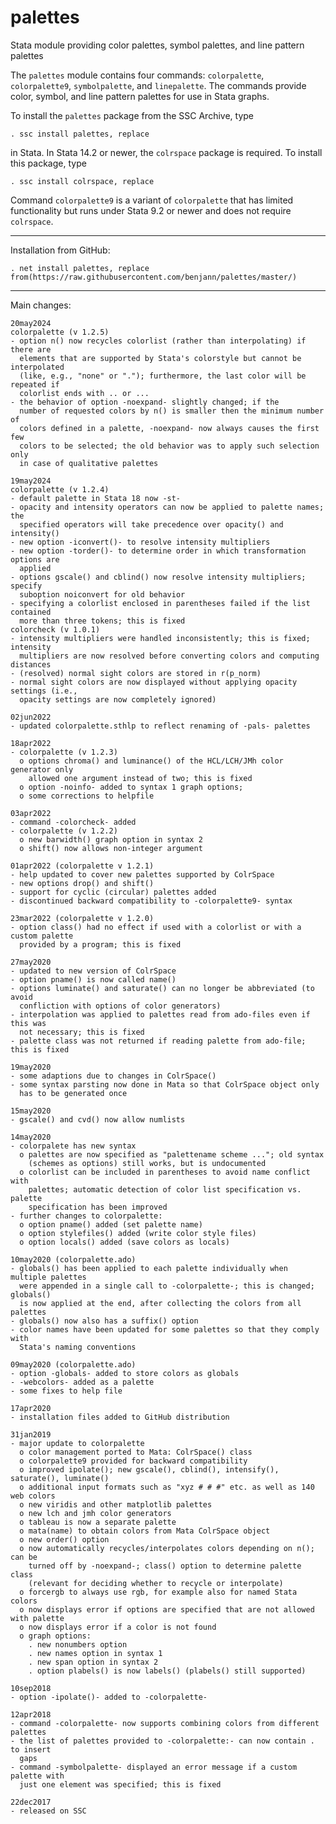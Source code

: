 # palettes

Stata module providing color palettes, symbol palettes, and line pattern
palettes

The `palettes` module contains four commands: `colorpalette`, `colorpalette9`,
`symbolpalette`, and `linepalette`. The commands provide color, symbol, and
line pattern palettes for use in Stata graphs.

To install the `palettes` package from the SSC Archive, type

    . ssc install palettes, replace

in Stata. In Stata 14.2 or newer, the `colrspace` package is required. To install this package, type

    . ssc install colrspace, replace

Command `colorpalette9` is a variant of `colorpalette` that has
limited functionality but runs under Stata 9.2 or newer and does not require 
`colrspace`.

---

Installation from GitHub:

    . net install palettes, replace from(https://raw.githubusercontent.com/benjann/palettes/master/)

---

Main changes:

    20may2024
    colorpalette (v 1.2.5)
    - option n() now recycles colorlist (rather than interpolating) if there are
      elements that are supported by Stata's colorstyle but cannot be interpolated
      (like, e.g., "none" or "."); furthermore, the last color will be repeated if
      colorlist ends with .. or ...
    - the behavior of option -noexpand- slightly changed; if the
      number of requested colors by n() is smaller then the minimum number of
      colors defined in a palette, -noexpand- now always causes the first few
      colors to be selected; the old behavior was to apply such selection only
      in case of qualitative palettes

    19may2024
    colorpalette (v 1.2.4)
    - default palette in Stata 18 now -st-
    - opacity and intensity operators can now be applied to palette names; the
      specified operators will take precedence over opacity() and intensity()
    - new option -iconvert()- to resolve intensity multipliers
    - new option -torder()- to determine order in which transformation options are
      applied
    - options gscale() and cblind() now resolve intensity multipliers; specify
      suboption noiconvert for old behavior
    - specifying a colorlist enclosed in parentheses failed if the list contained
      more than three tokens; this is fixed
    colorcheck (v 1.0.1)
    - intensity multipliers were handled inconsistently; this is fixed; intensity
      multipliers are now resolved before converting colors and computing distances
    - (resolved) normal sight colors are stored in r(p_norm)
    - normal sight colors are now displayed without applying opacity settings (i.e.,
      opacity settings are now completely ignored)

    02jun2022
    - updated colorpalette.sthlp to reflect renaming of -pals- palettes
    
    18apr2022
    - colorpalette (v 1.2.3)
      o options chroma() and luminance() of the HCL/LCH/JMh color generator only
        allowed one argument instead of two; this is fixed
      o option -noinfo- added to syntax 1 graph options;
      o some corrections to helpfile

    03apr2022
    - command -colorcheck- added
    - colorpalette (v 1.2.2)
      o new barwidth() graph option in syntax 2
      o shift() now allows non-integer argument

    01apr2022 (colorpalette v 1.2.1)
    - help updated to cover new palettes supported by ColrSpace
    - new options drop() and shift()
    - support for cyclic (circular) palettes added
    - discontinued backward compatibility to -colorpalette9- syntax

    23mar2022 (colorpalette v 1.2.0)
    - option class() had no effect if used with a colorlist or with a custom palette
      provided by a program; this is fixed

    27may2020
    - updated to new version of ColrSpace
    - option pname() is now called name()
    - options luminate() and saturate() can no longer be abbreviated (to avoid 
      confliction with options of color generators)
    - interpolation was applied to palettes read from ado-files even if this was
      not necessary; this is fixed
    - palette class was not returned if reading palette from ado-file; this is fixed
    
    19may2020
    - some adaptions due to changes in ColrSpace()
    - some syntax parsting now done in Mata so that ColrSpace object only
      has to be generated once
    
    15may2020
    - gscale() and cvd() now allow numlists
    
    14may2020
    - colorpalete has new syntax
      o palettes are now specified as "palettename scheme ..."; old syntax 
        (schemes as options) still works, but is undocumented
      o colorlist can be included in parentheses to avoid name conflict with
        palettes; automatic detection of color list specification vs. palette
        specification has been improved
    - further changes to colorpalette:
      o option pname() added (set palette name)
      o option stylefiles() added (write color style files)
      o option locals() added (save colors as locals)
    
    10may2020 (colorpalette.ado)
    - globals() has been applied to each palette individually when multiple palettes
      were appended in a single call to -colorpalette-; this is changed; globals() 
      is now applied at the end, after collecting the colors from all palettes
    - globals() now also has a suffix() option
    - color names have been updated for some palettes so that they comply with
      Stata's naming conventions
    
    09may2020 (colorpalette.ado)
    - option -globals- added to store colors as globals
    - -webcolors- added as a palette
    - some fixes to help file
    
    17apr2020
    - installation files added to GitHub distribution
    
    31jan2019
    - major update to colorpalette
      o color management ported to Mata: ColrSpace() class
      o colorpalette9 provided for backward compatibility
      o improved ipolate(); new gscale(), cblind(), intensify(), saturate(), luminate() 
      o additional input formats such as "xyz # # #" etc. as well as 140 web colors
      o new viridis and other matplotlib palettes
      o new lch and jmh color generators
      o tableau is now a separate palette
      o mata(name) to obtain colors from Mata ColrSpace object
      o new order() option
      o now automatically recycles/interpolates colors depending on n(); can be 
        turned off by -noexpand-; class() option to determine palette class 
        (relevant for deciding whether to recycle or interpolate)
      o forcergb to always use rgb, for example also for named Stata colors
      o now displays error if options are specified that are not allowed with palette
      o now displays error if a color is not found
      o graph options:
        . new nonumbers option
        . new names option in syntax 1
        . new span option in syntax 2
        . option plabels() is now labels() (plabels() still supported)

    10sep2018
    - option -ipolate()- added to -colorpalette-

    12apr2018
    - command -colorpalette- now supports combining colors from different palettes
    - the list of palettes provided to -colorpalette:- can now contain . to insert 
      gaps
    - command -symbolpalette- displayed an error message if a custom palette with 
      just one element was specified; this is fixed
  
    22dec2017
    - released on SSC

